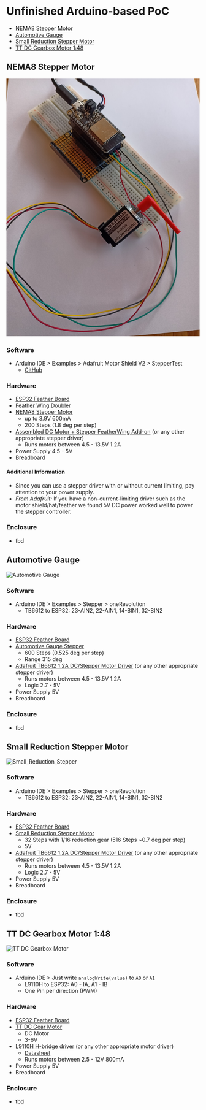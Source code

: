 # Unfinished Arduino-based PoC

- [NEMA8 Stepper Motor](#nema8-stepper-motor)
- [Automotive Gauge](#automotive-gauge)
- [Small Reduction Stepper Motor](#small-reduction-stepper-motor)
- [TT DC Gearbox Motor 1:48](#tt-dc-gearbox-motor-148) 

## NEMA8 Stepper Motor
![Stepper](./Stepper/nema8.jpg)

### Software
- Arduino IDE > Examples > Adafruit Motor Shield V2 > StepperTest 
  - [GitHub](https://github.com/adafruit/Adafruit_Motor_Shield_V2_Library/blob/master/examples/StepperTest/StepperTest.ino)

### Hardware
- [ESP32 Feather Board](https://www.adafruit.com/product/3591)
- [Feather Wing Doubler](https://www.adafruit.com/product/2890)
- [NEMA8 Stepper Motor](https://www.adafruit.com/product/4411) 
  - up to 3.9V 600mA
  - 200 Steps (1.8 deg per step)
- [Assembled DC Motor + Stepper FeatherWing Add-on](https://www.adafruit.com/product/3243) (or any other appropriate stepper driver)
  - Runs motors between 4.5 - 13.5V 1.2A
- Power Supply 4.5 - 5V
- Breadboard
#### Additional Information
- Since you can use a stepper driver with or without current limiting, pay attention to your power supply.
- _From Adafruit:_ If you have a non-current-limiting driver such as the motor shield/hat/feather we found 5V DC power worked well to power the stepper controller.

### Enclosure 
- tbd
 
## Automotive Gauge
![Automotive Gauge](./Stepper/automotive_gauge_stepper.gif)

### Software
- Arduino IDE > Examples > Stepper > oneRevolution 
  - TB6612 to ESP32: 23-AIN2, 22-AIN1, 14-BIN1, 32-BIN2

### Hardware
- [ESP32 Feather Board](https://www.adafruit.com/product/3591)
- [Automotive Gauge Stepper](https://www.adafruit.com/product/2424)
  - 600 Steps (0.525 deg per step)
  - Range 315 deg
- [Adafruit TB6612 1.2A DC/Stepper Motor Driver](https://www.adafruit.com/product/2448) (or any other appropriate stepper driver)
  - Runs motors between 4.5 - 13.5V 1.2A
  - Logic 2.7 - 5V
- Power Supply 5V
- Breadboard
 
### Enclosure
- tbd

## Small Reduction Stepper Motor
![Small_Reduction_Stepper](./Stepper/small_reduction_stepper.gif)

### Software
- Arduino IDE > Examples > Stepper > oneRevolution
  - TB6612 to ESP32: 23-AIN2, 22-AIN1, 14-BIN1, 32-BIN2

### Hardware
- [ESP32 Feather Board](https://www.adafruit.com/product/3591)
- [Small Reduction Stepper Motor ](https://www.adafruit.com/product/858)
  - 32 Steps with 1/16 reduction gear (516 Steps ~0.7 deg per step)
  - 5V
- [Adafruit TB6612 1.2A DC/Stepper Motor Driver](https://www.adafruit.com/product/2448) (or any other appropriate stepper driver)
  - Runs motors between 4.5 - 13.5V 1.2A
  - Logic 2.7 - 5V
- Power Supply 5V
- Breadboard

### Enclosure
- tbd

## TT DC Gearbox Motor 1:48
![TT DC Gearbox Motor](./Stepper/dc_motor.gif)

### Software
- Arduino IDE > Just write `analogWrite(value)` to `A0` or `A1`
  - L9110H to ESP32: A0 - IA, A1 - IB
  - One Pin per direction (PWM)

### Hardware
- [ESP32 Feather Board](https://www.adafruit.com/product/3591)
- [TT DC Gear Motor](https://www.adafruit.com/product/3777)
  - DC Motor 
  - 3-6V
- [L9110H H-bridge driver](https://www.adafruit.com/product/4489) (or any other appropriate motor driver)
  - [Datasheet](https://cdn-shop.adafruit.com/product-files/4489/4489_datasheet-l9110.pdf)
  - Runs motors between 2.5 - 12V 800mA
- Power Supply 5V
- Breadboard

### Enclosure
- tbd

